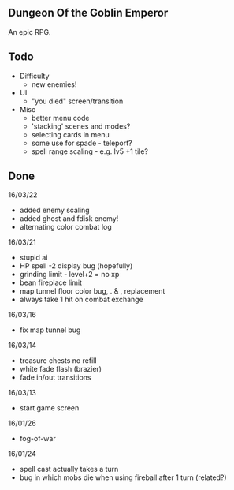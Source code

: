Dungeon Of the Goblin Emperor
-----------------------------
An epic RPG.

Todo
----
- Difficulty
	- new enemies!
- UI
	- "you died" screen/transition
- Misc
	- better menu code
	- 'stacking' scenes and modes?
	- selecting cards in menu
	- some use for spade - teleport?
	- spell range scaling - e.g. lv5 +1 tile?

Done
----
16/03/22
- added enemy scaling
- added ghost and fdisk enemy!
- alternating color combat log

16/03/21
- stupid ai
- HP spell -2 display bug (hopefully)
- grinding limit - level+2 = no xp
- bean fireplace limit
- map tunnel floor color bug, . & , replacement
- always take 1 hit on combat exchange

16/03/16
- fix map tunnel bug

16/03/14
- treasure chests no refill
- white fade flash (brazier)
- fade in/out transitions

16/03/13
- start game screen

16/01/26
- fog-of-war

16/01/24
- spell cast actually takes a turn
- bug in which mobs die when using fireball after 1 turn (related?)
